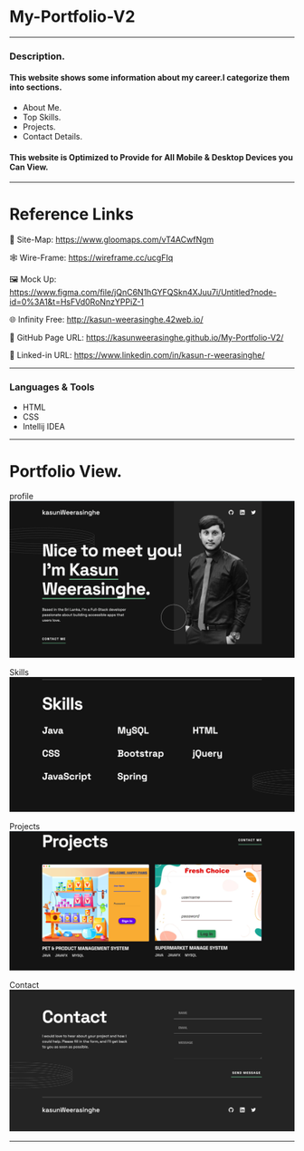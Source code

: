 # My-Portfolio-V2

---

### Description.


#### This website shows some information about my career.I categorize them into sections.
* About Me.
* Top Skills.
* Projects.
* Contact Details.

#### This website is Optimized to Provide for All Mobile & Desktop Devices you Can View.

---

# Reference Links

📍 Site-Map: https://www.gloomaps.com/vT4ACwfNgm

🕸️ Wire-Frame: https://wireframe.cc/ucgFIq

️️🖼️ Mock Up: https://www.figma.com/file/jQnC6N1hGYFQSkn4XJuu7i/Untitled?node-id=0%3A1&t=HsFVd0RoNnzYPPiZ-1

🌐 Infinity Free: http://kasun-weerasinghe.42web.io/

📃 GitHub Page URL: https://kasunweerasinghe.github.io/My-Portfolio-V2/

🔗 Linked-in URL: https://www.linkedin.com/in/kasun-r-weerasinghe/

---

### Languages & Tools

* HTML
* CSS
* Intellij IDEA

---

# Portfolio View.

profile
![About!](assets/img/portfolio-ss/About.png)

Skills
![Skills!](assets/img/portfolio-ss/Skills.png)

Projects
![Projects!](assets/img/portfolio-ss/Project.png)

Contact
![Contact!](assets/img/portfolio-ss/Contact.png)


---
